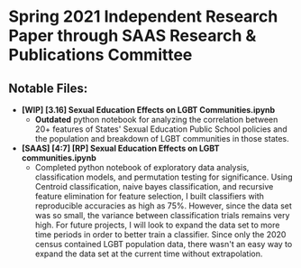 # Spring 2021 Independent Research Paper through SAAS Research & Publications Committee
## Notable Files:
- **[WIP] [3.16] Sexual Education Effects on LGBT Communities.ipynb**
  * **Outdated** python notebook for analyzing the correlation between 20+ features of States' Sexual Education Public School policies and the population and breakdown of LGBT communities in those states.
- **[SAAS] [4:7] [RP] Sexual Education Effects on LGBT communities.ipynb**
  * Completed python notebook of exploratory data analysis, classification models, and permutation testing for significance. Using Centroid classification, naive bayes classification, and recursive feature elimination for feature selection, I built classifiers with reproducible accuracies as high as 75%. However, since the data set was so small, the variance between classification trials remains very high. For future projects, I will look to expand the data set to more time periods in order to better train a classifier. Since only the 2020 census contained LGBT population data, there wasn't an easy way to expand the data set at the current time without extrapolation.
